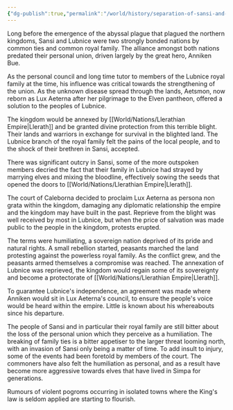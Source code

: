 ```yaml
---
{"dg-publish":true,"permalink":"/world/history/separation-of-sansi-and-lubnice/"}
---
```


Long before the emergence of the abyssal plague that plagued the northern kingdoms, Sansi and Lubnice were two strongly bonded nations by common ties and common royal family. The alliance amongst both nations predated their personal union, driven largely by the great hero, Anniken Bue. 

As the personal council and long time tutor to members of the Lubnice royal family at the time, his influence was critical towards the strengthening of the union. As the unknown disease spread through the lands, Aetsmon, now reborn as Lux Aeterna after her pilgrimage to the Elven pantheon, offered a solution to the peoples of Lubnice. 

The kingdom would be annexed by [[World/Nations/Llerathian Empire\|Llerath]] and be granted divine protection from this terrible blight. Their lands and warriors in exchange for survival in the blighted land. The Lubnice branch of the royal family felt the pains of the local people, and to the shock of their brethren in Sansi, accepted. 

There was significant outcry in Sansi, some of the more outspoken members decried the fact that their family in Lubnice had strayed by marrying elves and mixing the bloodline, effectively sowing the seeds that opened the doors to [[World/Nations/Llerathian Empire\|Llerath]]. 

The court of Caleborna decided to proclaim Lux Aeterna as persona non grata within the kingdom, damaging any diplomatic relationship the empire and the kingdom may have built in the past. Reprieve from the blight was well received by most in Lubnice, but when the price of salvation was made public to the people in the kingdom, protests erupted. 

The terms were humiliating, a sovereign nation deprived of its pride and natural rights. A small rebellion started, peasants marched the land protesting against the powerless royal family. As the conflict grew, and the peasants armed themselves a compromise was reached. The annexation of Lubnice was reprieved, the kingdom would regain some of its sovereignty and become a protectorate of [[World/Nations/Llerathian Empire\|Llerath]]. 

To guarantee Lubnice's independence, an agreement was made where Anniken would sit in Lux Aeterna's council, to ensure the people's voice would be heard within the empire. Little is known about his whereabouts since his departure. 

The people of Sansi and in particular their royal family are still bitter about the loss of the personal union which they perceive as a humiliation. The breaking of family ties is a bitter appetiser to the larger threat looming north, with an invasion of Sansi only being a matter of time. To add insult to injury, some of the events had been foretold by members of the court. The commoners have also felt the humiliation as personal, and as a result have become more aggressive towards elves that have lived in Simpa for generations. 

Rumours of violent pogroms occurring in isolated towns where the King's law is seldom applied are starting to flourish.